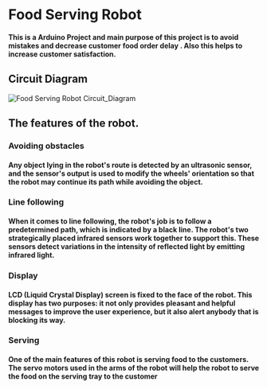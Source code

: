 # Food Serving Robot

#### This is a Arduino Project and main purpose of this project is to avoid mistakes and decrease customer food order delay . Also this helps to increase customer satisfaction.

## Circuit Diagram
![Food Serving Robot Circuit_Diagram](https://github.com/malmiO/WaiterRobot/assets/152839482/5d607ba7-ac76-4857-8bfd-65ed1305b19b)

## The features of the robot.

### Avoiding obstacles

#### Any object lying in the robot's route is detected by an ultrasonic sensor, and the sensor's output is used to modify the wheels' orientation so that the robot may continue its path while avoiding the object.

### Line following 

#### When it comes to line following, the robot's job is to follow a predetermined path, which is indicated by a black line. The robot's two strategically placed infrared sensors work together to support this. These sensors detect variations in the intensity of reflected light by emitting infrared light.


### Display

#### LCD (Liquid Crystal Display) screen is fixed to the face of the robot. This display has two purposes: it not only provides pleasant and helpful messages to improve the user experience, but it also alert anybody that is blocking its way.

### Serving

#### One of the main features of this robot is serving food to the customers. The servo motors used in the arms of the robot will help the robot to serve the food on the serving tray to the customer
